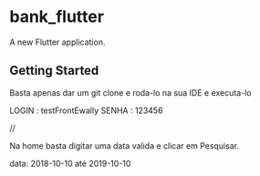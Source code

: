 # bank_flutter

A new Flutter application.

## Getting Started

Basta apenas dar um git clone e roda-lo na sua IDE e executa-lo 

LOGIN : testFrontEwally
SENHA : 123456

//

Na home basta digitar uma data valida e clicar em Pesquisar.

data: 2018-10-10 até 2019-10-10

